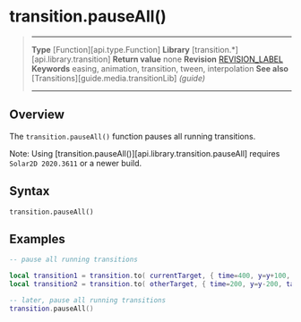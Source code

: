 # transition.pauseAll()

> --------------------- ------------------------------------------------------------------------------------------
> __Type__              [Function][api.type.Function]
> __Library__           [transition.*][api.library.transition]
> __Return value__      none
> __Revision__          [REVISION_LABEL](REVISION_URL)
> __Keywords__          easing, animation, transition, tween, interpolation
> __See also__			[Transitions][guide.media.transitionLib] _(guide)_
> --------------------- ------------------------------------------------------------------------------------------


## Overview

The `transition.pauseAll()` function pauses all running transitions.

Note: Using [transition.pauseAll()][api.library.transition.pauseAll] requires `Solar2D 2020.3611` or a newer build.


## Syntax

	transition.pauseAll()


## Examples

``````lua
-- pause all running transitions

local transition1 = transition.to( currentTarget, { time=400, y=y+100, iterations=5, tag="transTag" } )
local transition2 = transition.to( otherTarget, { time=200, y=y-200, tag="transTag" } )

-- later, pause all running transitions
transition.pauseAll()
``````